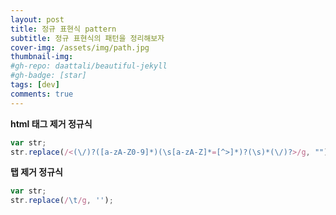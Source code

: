 ```yaml
---
layout: post
title: 정규 표현식 pattern
subtitle: 정규 표현식의 패턴을 정리해보자
cover-img: /assets/img/path.jpg
thumbnail-img: 
#gh-repo: daattali/beautiful-jekyll
#gh-badge: [star]
tags: [dev]
comments: true
---
```


**html 태그 제거 정규식**
```javascript
var str;
str.replace(/<(\/)?([a-zA-Z0-9]*)(\s[a-zA-Z]*=[^>]*)?(\s)*(\/)?>/g, "");
```

**탭 제거 정규식**
```javascript
var str;
str.replace(/\t/g, '');
```
